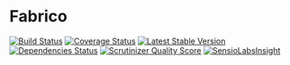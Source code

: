 # Fabrico

[![Build Status](https://travis-ci.org/minond/Fabrico.png?branch=master)](https://travis-ci.org/minond/Fabrico)
[![Coverage Status](https://coveralls.io/repos/minond/Fabrico/badge.png)](https://coveralls.io/r/minond/Fabrico)
[![Latest Stable Version](https://poser.pugx.org/minond/fabrico/v/stable.png)](https://packagist.org/packages/minond/fabrico)
[![Dependencies Status](https://depending.in/minond/Fabrico.png)](http://depending.in/minond/Fabrico)
[![Scrutinizer Quality Score](https://scrutinizer-ci.com/g/minond/Fabrico/badges/quality-score.png?s=56aae211bc294a9f467521323e7d1805ab1187fd)](https://scrutinizer-ci.com/g/minond/Fabrico/)
[![SensioLabsInsight](https://insight.sensiolabs.com/projects/6dfc12e1-8b9e-46d6-bdf0-d91afe557cc4/mini.png)](https://insight.sensiolabs.com/projects/6dfc12e1-8b9e-46d6-bdf0-d91afe557cc4)
